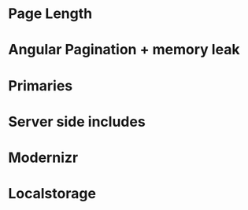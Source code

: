 # Page Length
# Angular Pagination + memory leak
# Primaries
# Server side includes
# Modernizr
# Localstorage
